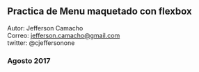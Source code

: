 ## Practica de Menu maquetado con flexbox  
Autor: Jefferson Camacho  
Correo: jefferson.camacho@gmail.com  
twitter: @cjeffersonone
### Agosto 2017